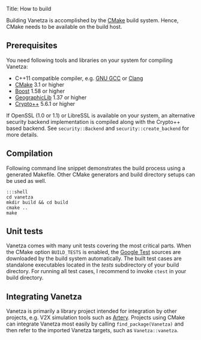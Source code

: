 Title: How to build


Building Vanetza is accomplished by the [CMake](https://cmake.org) build system. Hence, CMake needs to be available on the build host.

## Prerequisites

You need following tools and libraries on your system for compiling Vanetza:

* C++11 compatible compiler, e.g. [GNU GCC](https://gcc.gnu.org) or [Clang](http://clang.llvm.org)
* [CMake](https://cmake.org) 3.1 or higher
* [Boost](https://www.boost.org) 1.58 or higher
* [GeographicLib](http://geographiclib.sourceforge.net) 1.37 or higher
* [Crypto++](https://www.cryptopp.com) 5.6.1 or higher

If OpenSSL (1.0 or 1.1) or LibreSSL is available on your system, an alternative security backend implementation is compiled along with the Crypto++ based backend.
See `security::Backend` and `security::create_backend` for more details.


## Compilation

Following command line snippet demonstrates the build process using a generated Makefile.
Other CMake generators and build directory setups can be used as well.

    :::shell
    cd vanetza
    mkdir build && cd build
    cmake ..
    make


## Unit tests

Vanetza comes with many unit tests covering the most critical parts.
When the CMake option `BUILD_TESTS` is enabled, the [Google Test](https://github.com/google/googletest/) sources are downloaded by the build system automatically.
The built test cases are standalone executables located in the *tests* subdirectory of your build directory.
For running all test cases, I recommend to invoke `ctest` in your build directory.


## Integrating Vanetza

Vanetza is primarily a library project intended for integration by other projects, e.g. V2X simulation tools such as [Artery](https://github.com/riebl/artery).
Projects using CMake can integrate Vanetza most easily by calling `find_package(Vanetza)` and then refer to the imported Vanetza targets, such as `Vanetza::vanetza`.

